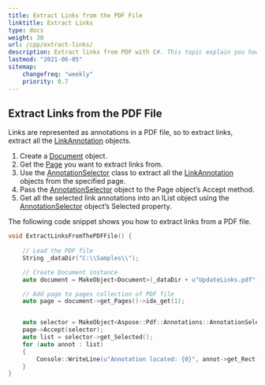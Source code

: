 ```yaml
---
title: Extract Links from the PDF File 
linktitle: Extract Links
type: docs
weight: 30
url: /cpp/extract-links/
description: Extract links from PDF with C#. This topic explain you how to extract links using AnnotationSelector class. 
lastmod: "2021-06-05"
sitemap:
    changefreq: "weekly"
    priority: 0.7
---
```


## Extract Links from the PDF File

Links are represented as annotations in a PDF file, so to extract links, extract all the [LinkAnnotation](https://apireference.aspose.com/pdf/cpp/class/aspose.pdf.annotations.link_annotation/) objects.

1. Create a [Document](https://apireference.aspose.com/pdf/cpp/class/aspose.pdf.document) object.
1. Get the [Page](https://apireference.aspose.com/pdf/cpp/class/aspose.pdf.page) you want to extract links from.
1. Use the [AnnotationSelector](https://apireference.aspose.com/pdf/cpp/class/aspose.pdf.annotations.annotation_selector/) class to extract all the [LinkAnnotation](https://apireference.aspose.com/pdf/cpp/class/aspose.pdf.annotations.link_annotation/) objects from the specified page.
1. Pass the [AnnotationSelector](https://apireference.aspose.com/pdf/cpp/class/aspose.pdf.annotations.annotation_selector/) object to the Page object’s Accept method.
1. Get all the selected link annotations into an IList object using the [AnnotationSelector](https://apireference.aspose.com/pdf/cpp/class/aspose.pdf.annotations.annotation_selector/) object’s Selected property.

The following code snippet shows you how to extract links from a PDF file.

```cpp
void ExtractLinksFromThePDFFile() {
   
    // Load the PDF file
    String _dataDir("C:\\Samples\\");

    // Create Document instance
    auto document = MakeObject<Document>(_dataDir + u"UpdateLinks.pdf");

    // Add page to pages collection of PDF file
    auto page = document->get_Pages()->idx_get(1);


    auto selector = MakeObject<Aspose::Pdf::Annotations::AnnotationSelector>(MakeObject<Aspose::Pdf::Annotations::LinkAnnotation>(page, Rectangle::get_Trivial()));
    page->Accept(selector);
    auto list = selector->get_Selected();
    for (auto annot : list)
    {
        Console::WriteLine(u"Annotation located: {0}", annot->get_Rect());
    }
}
```
